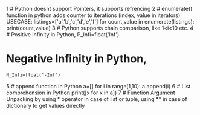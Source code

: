 1 # Python doesnt support Pointers, it supports refrencing
2 # enumerate() function in python adds counter to iterations (index, value in iterators)
	USECASE:
	listings=['a','b','c','d','e','f']
	for count,value in enumerate(listings):
		print(count,value)
3 # Python supports chain comparison, like 1<i<10 etc.
4 # Positive Infinity in Python,
	P_Infi=float('Inf')
  # Negative Infinity in Python,
	N_Infi=float('-Inf')
5 # append function in Python
	a=[]
	for i in range(1,10):
		a.append(i)
6 # List comprehension in Python
	print([x for x in a])
7 # Function Argument Unpacking by using * operator in case of list or tuple, using ** in case
    of dictionary to get values directly
